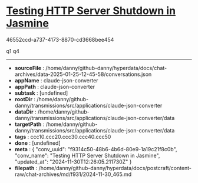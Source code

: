 # [Testing HTTP Server Shutdown in Jasmine](https://claude.ai/chat/f9314c50-48b6-4b6d-80e9-1a19c21f8c0b)

46552ccd-a737-4173-8870-cd3668bee454

q1 q4

---

* **sourceFile** : /home/danny/github-danny/hyperdata/docs/chat-archives/data-2025-01-25-12-45-58/conversations.json
* **appName** : claude-json-converter
* **appPath** : claude-json-converter
* **subtask** : [undefined]
* **rootDir** : /home/danny/github-danny/transmissions/src/applications/claude-json-converter
* **dataDir** : /home/danny/github-danny/transmissions/src/applications/claude-json-converter/data
* **targetPath** : /home/danny/github-danny/transmissions/src/applications/claude-json-converter/data
* **tags** : ccc10.ccc20.ccc30.ccc40.ccc50
* **done** : [undefined]
* **meta** : {
  "conv_uuid": "f9314c50-48b6-4b6d-80e9-1a19c21f8c0b",
  "conv_name": "Testing HTTP Server Shutdown in Jasmine",
  "updated_at": "2024-11-30T12:26:05.211730Z"
}
* **filepath** : /home/danny/github-danny/hyperdata/docs/postcraft/content-raw/chat-archives/md/f931/2024-11-30_465.md